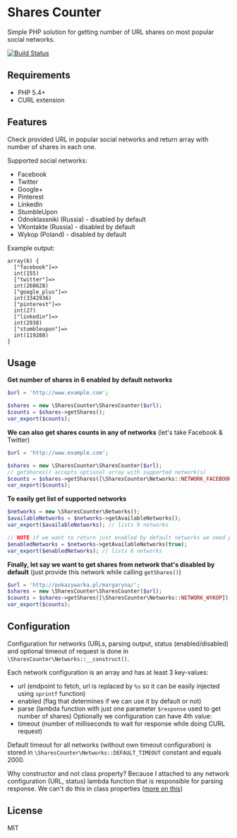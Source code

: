 Shares Counter
==============

Simple PHP solution for getting number of URL shares on most popular social networks.

[![Build Status](https://travis-ci.org/dominikbulaj/shares-counter.svg?branch=master)](https://travis-ci.org/dominikbulaj/shares-counter)

Requirements
------------
* PHP 5.4+
* CURL extension

Features
--------
Check provided URL in popular social networks and return array with number of shares in each one.

Supported social networks:

* Facebook
* Twitter
* Google+
* Pinterest
* LinkedIn
* StumbleUpon
* Odnoklassniki (Russia) - disabled by default
* VKontakte (Russia) - disabled by default 
* Wykop (Poland) - disabled by default

Example output:
```
array(6) {
  ["facebook"]=>
  int(155)
  ["twitter"]=>
  int(260628)
  ["google_plus"]=>
  int(3342936)
  ["pinterest"]=>
  int(27)
  ["linkedin"]=>
  int(2938)
  ["stumbleupon"]=>
  int(119288)
}
```

## Usage

**Get number of shares in 6 enabled by default networks**

```php
$url = 'http://www.example.com';

$shares = new \SharesCounter\SharesCounter($url);
$counts = $shares->getShares();
var_export($counts); 
```
**We can also get shares counts in any of networks** (let's take Facebook & Twitter)

```php
$url = 'http://www.example.com';

$shares = new \SharesCounter\SharesCounter($url);
// getShares() accepts optional array with supported network(s)
$counts = $shares->getShares([\SharesCounter\Networks::NETWORK_FACEBOOK, \SharesCounter\Networks::NETWORK_TWITTER]);
var_export($counts); 
```
**To easily get list of supported networks**

```php
$networks = new \SharesCounter\Networks();
$availableNetworks = $networks->getAvailableNetworks();
var_export($availableNetworks); // lists 9 networks

// NOTE if we want to return just enabled by default networks we need pass TRUE to getAvailableNetworks() to filter list
$enabledNetworks = $networks->getAvailableNetworks(true);
var_export($enabledNetworks); // lists 6 networks
```

**Finally, let say we want to get shares from network that's disabled by default** (just provide this network while calling `getShares()`)

```php
$url = 'http://pokazywarka.pl/margaryna/';
$shares = new \SharesCounter\SharesCounter($url);
$counts = $shares->getShares([\SharesCounter\Networks::NETWORK_WYKOP]);
var_export($counts);
```

## Configuration
Configuration for networks (URLs, parsing output, status (enabled/disabled) and optional timeout of request is done in
`\SharesCounter\Networks::__construct()`.

Each network configuration is an array and has at least 3 key-values:
* url (endpoint to fetch, url is replaced by `%s` so it can be easily injected using `sprintf` function)
* enabled (flag that determines if we can use it by default or not)
* parse (lambda function with just one parameter `$response` used to get number of shares)
Optionally we configuration can have 4th value:
* timeout (number of milliseconds to wait for response while doing CURL request)

Default timeout for all networks (without own timeout configuration) is stored in `\SharesCounter\Networks::DEFAULT_TIMEOUT` constant and equals 2000.

Why constructor and not class property?
Because I attached to any network configuration (URL, status) lambda function that is responsible for parsing response.
We can't do this in class properties ([more on this](http://php.net/manual/en/language.oop5.properties.php))

## License
MIT